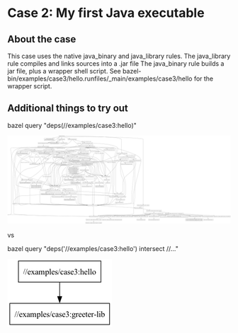 # Case 2: My first Java executable

## About the case

This case uses the native java_binary and java_library rules. 
The java_library rule compiles and links sources into a .jar file 
The java_binary rule builds a jar file, plus a wrapper shell script.
See bazel-bin/examples/case3/hello.runfiles/_main/examples/case3/hello for the wrapper script.


## Additional things to try out

bazel query "deps(//examples/case3:hello)"

![graph](case3_deps2.png)

vs

bazel query "deps('//examples/case3:hello') intersect //..."

![graph](case3_deps3.png)
